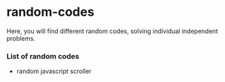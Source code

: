 # random-codes

  Here, you will find different random codes, solving individual independent problems. 

### List of random codes

- random javascript scroller
